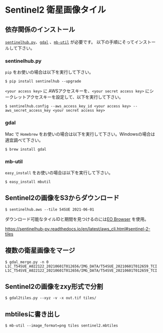 # Sentinel2 衛星画像タイル

## 依存関係のインストール

[`sentinelhub.py`](https://github.com/sentinel-hub/sentinelhub-py)、[`gdal`](https://gdal.org/) 、[`mb-util`](https://github.com/mapbox/mbutil) が必要です。
以下の手順にそってインストールして下さい。

### sentinelhub.py

`pip` をお使いの場合は以下を実行して下さい。

```
$ pip install sentinelhub --upgrade
```

`<your access key>` に AWSアクセスキーを、`<your secret access key>` にシークレットアクセスキーを設定して、以下を実行して下さい。

```
$ sentinelhub.config --aws_access_key_id <your access key> --aws_secret_access_key <your secret access key>
```

### gdal

Mac で `Homebrew` をお使いの場合は以下を実行して下さい。Windowsの場合は適宜調べて下さい。

```
$ brew install gdal
```

### mb-util

`easy_install` をお使いの場合は以下を実行して下さい。

```
$ easy_install mbutil
```

## Sentinel2の画像をS3からダウンロード

```
$ sentinelhub.aws --tile 54SUE 2021-06-01
```

ダウンロード可能なタイルIDと期間を見つけるのには[EO Browser](https://apps.sentinel-hub.com/eo-browser/?zoom=8&lat=35.95578&lng=139.45496&themeId=DEFAULT-THEME) を使用。

https://sentinelhub-py.readthedocs.io/en/latest/aws_cli.html#sentinel-2-tiles

## 複数の衛星画像をマージ

```
$ gdal_merge.py -n 0 L1C_T54SUE_A022122_20210601T012656/IMG_DATA/T54SUE_20210601T012659_TCI.jp2 L1C_T54SVE_A022122_20210601T012656/IMG_DATA/T54SVE_20210601T012659_TCI.jp2
```

## Sentinel2の画像をzxy形式で分割

```
$ gdal2tiles.py --xyz -v -x out.tif tiles/
```

## mbtilesに書き出し

```
$ mb-util --image_format=png tiles sentinel2.mbtiles
```
